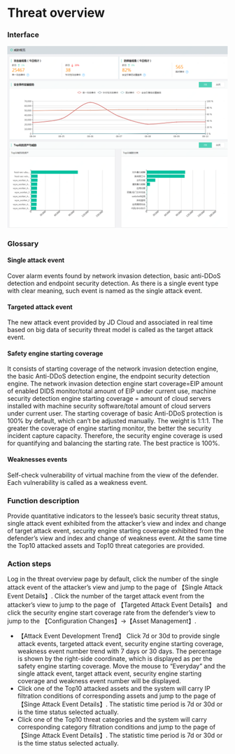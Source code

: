 # Threat overview

### Interface

  ![](https://github.com/jdcloudcom/cn/blob/cn-csa/image/Situational-Awareness/to-1.png)

### Glossary

#### Single attack event
Cover alarm events found by network invasion detection, basic anti-DDoS detection and endpoint security detection. As there is a single event type with clear meaning, such event is named as the single attack event.

#### Targeted attack event
The new attack event provided by JD Cloud and associated in real time based on big data of security threat model is called as the target attack event.

#### Safety engine starting coverage
It consists of starting coverage of the network invasion detection engine, the basic Anti-DDoS detection engine, the endpoint security detection engine. The network invasion detection engine start coverage=EIP amount of enabled DIDS monitor/total amount of EIP under current use, machine security detection engine starting coverage = amount of cloud servers installed with machine security software/total amount of cloud servers under current user. The starting coverage of basic Anti-DDoS protection is 100% by default, which can’t be adjusted manually. The weight is 1:1:1. The greater the coverage of engine starting monitor, the better the security incident capture capacity. Therefore, the security engine coverage is used for quantifying and balancing the starting rate. The best practice is 100%.

#### Weaknesses events
Self-check vulnerability of virtual machine from the view of the defender. Each vulnerability is called as a weakness event.

### Function description
Provide quantitative indicators to the lessee’s basic security threat status, single attack event exhibited from the attacker’s view and index and change of target attack event, security engine starting coverage exhibited from the defender’s view and index and change of weakness event. At the same time the Top10 attacked assets and Top10 threat categories are provided.

### Action steps
Log in the threat overview page by default, click the number of the single attack event of the attacker’s view and jump to the page of 【Single Attack Event Details】. Click the number of the target attack event from the attacker’s view to jump to the page of 【Targeted Attack Event Details】 and click the security engine start coverage rate from the defender’s view to jump to the 【Configuration Changes】->【Asset Management】. 
  - 【Attack Event Development Trend】 Click 7d or 30d to provide single attack events, targeted attack event, security engine starting coverage, weakness event number trend with 7 days or 30 days. The percentage is shown by the right-side coordinate, which is displayed as per the safety engine starting coverage. Move the mouse to “Everyday” and the single attack event, target attack event, security engine starting coverage and weakness event number will be displayed. 
  - Click one of the Top10 attacked assets and the system will carry IP filtration conditions of corresponding assets and jump to the page of 【Singe Attack Event Details】. The statistic time period is 7d or 30d or is the time status selected actually. 
  - Click one of the Top10 threat categories and the system will carry corresponding category filtration conditions and jump to the page of 【Singe Attack Event Details】. The statistic time period is 7d or 30d or is the time status selected actually. 

